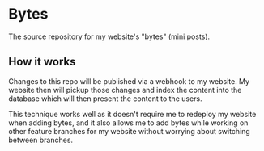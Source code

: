 # Bytes

The source repository for my website's "bytes" (mini posts).

## How it works

Changes to this repo will be published via a webhook to my website. My
website then will pickup those changes and index the content into the
database which will then present the content to the users.

This technique works well as it doesn't require me to redeploy my website
when adding bytes, and it also allows me to add bytes while working on
other feature branches for my website without worrying about switching
between branches.
